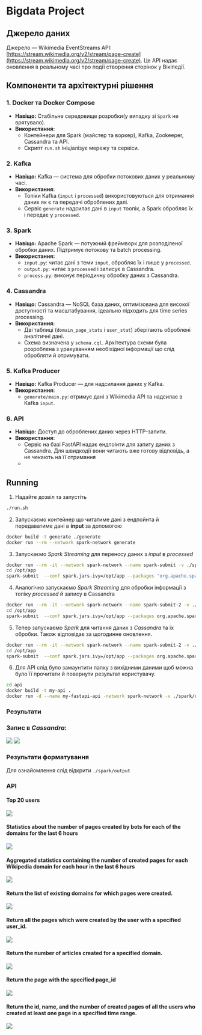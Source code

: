 # Bigdata Project
## Джерело даних

Джерело — Wikimedia EventStreams API: [https://stream.wikimedia.org/v2/stream/page-create](https://stream.wikimedia.org/v2/stream/page-create). Це API надає оновлення в реальному часі про події створення сторінок у Вікіпедії.

## Компоненти та архітектурні рішення
### 1. **Docker та Docker Compose**

- **Навіщо:** Стабільне середовище розробки(у випадку зі `Spark` не врятувало).
- **Використання:**
  - Контейнери для Spark (майстер та воркер), Kafka, Zookeeper, Cassandra та API.
  - Скрипт `run.sh` ініціалізує мережу та сервіси.

### 2. **Kafka**

- **Навіщо:** Kafka — система для обробки потокових даних у реальному часі.
- **Використання:**
  - Топіки Kafka (`input` і `processed`) використовуються для отримання даних як є та передачі оброблених далі.
  - Сервіс `generate` надсилає дані в `input` тоопік, а Spark обробляє їх і передає у `processed`.

### 3. **Spark**

- **Навіщо:** Apache Spark — потужний фреймворк для розподіленої обробки даних. Підтримує потокову та batch processing.
- **Використання:**
  - `input.py`: читає дані з теми `input`, обробляє їх і пише у `processed`.
  - `output.py`: читає з `processed` і записує в Cassandra.
  - `process.py`: виконує періодичну обробку даних з Cassandra.

### 4. **Cassandra**

- **Навіщо:** Cassandra — NoSQL база даних, оптимізована для високої доступності та масштабування, ідеально підходить для time series processing.
- **Використання:**
  - Дві таблиці (`domain_page_stats` і `user_stat`) зберігають оброблені аналітичні дані.
  - Схема визначена у `schema.cql`. Архітектура схеми була розроблена з урахуванням необіхідної інформації що слід обробляти й отримувати.  

### 5. **Kafka Producer**

- **Навіщо:**  Kafka Producer — для надсилання даних у Kafka.
- **Використання:**
  - `generate/main.py`: отримує дані з Wikimedia API та надсилає в Kafka `input`.

### 6. **API**

- **Навіщо:** Доступ до оброблених даних через HTTP-запити.
- **Використання:**
  - Сервіс на базі FastAPI надає ендпоінти для запиту даних з Cassandra. Для швидкодії вони читають вже готову відповідь, а не чекають на її отримання
  - 
## Running 
1. Надайте дозвіл та запустіть 
```bash
./run.sh
```  
2. Запускаємо контейнер що читатиме дані з ендпойнта й передаватиме дані в **input** за допомогою
```bash
docker build -t generate ./generate
docker run --rm --network spark-network generate 
```
3. Запускаємо *Spark Streaming* для переносу даних з *input* в  *processed*

```bash
docker run --rm -it --network spark-network --name spark-submit -v ./spark:/opt/app bitnami/spark:3 /bin/bash
cd /opt/app
spark-submit  --conf spark.jars.ivy=/opt/app --packages "org.apache.spark:spark-sql-kafka-0-10_2.12:3.2.0" --total-executor-cores 1 --master spark://spark:7077 --deploy-mode client input.py
```
4. Аналогічно запускаємо *Spark Streaming* для обробки інформації з топіку *processed* й запису в Cassandra
```bash
docker run --rm -it --network spark-network --name spark-submit-2 -v ./spark:/opt/app bitnami/spark:3 /bin/bash
cd /opt/app
spark-submit  --conf spark.jars.ivy=/opt/app --packages org.apache.spark:spark-sql-kafka-0-10_2.12:3.3.0,com.datastax.spark:spark-cassandra-connector_2.12:3.3.0 --total-executor-cores 1 --master spark://spark:7077 --deploy-mode client output.py 
```
5. Тепер запускаємо *Spark* для читання даних з *Cassandra* та їх обробки. Також відповідає за щогодинне оновлення. 
```bash
docker run --rm -it --network spark-network --name spark-submit-2 -v ./spark:/opt/app bitnami/spark:3 /bin/bash
cd /opt/app
spark-submit  --conf spark.jars.ivy=/opt/app --packages org.apache.spark:spark-sql-kafka-0-10_2.12:3.3.0,com.datastax.spark:spark-cassandra-connector_2.12:3.3.0 --total-executor-cores 1 --master spark://spark:7077 --deploy-mode client process.py 
```
6. Для API слід було замаунтити папку з вихідними даними щоб можна було її прочитати й повернути результат користувачу.
```bash
cd api
docker build -t my-api .
docker run -d --name my-fastapi-api -network spark-network -v ./spark/output:/output -p 8000:8000 my-api
```
### Результати
### Запис в *Cassandra*:
![](/images/domain_page.png)
![](/images/bots.png)
### Результати форматування
Для ознайомлення слід відкрити `./spark/output`
### API
#### Top 20 users
![](/images/top20.png)
#### Statistics about the number of pages created by bots for each of the domains for the last 6 hours
![](/images/bot_stat.png)
#### Aggregated statistics containing the number of created pages for each Wikipedia domain for each hour in the last 6 hours
![](/images/domain_stat.png)
#### Return the list of existing domains for which pages were created.
![](/images/domains.png)
#### Return all the pages which were created by the user with a specified user_id.
![](/images/pages_by_uid.png)
#### Return the number of articles created for a specified domain.
![](/images/domain_count.png)
#### Return the page with the specified page_id
![](/images/page_ifo.png)
#### Return the id, name, and the number of created pages of all the users who created at least one page in a specified time range.
![](/images/page_creations.png)
 

